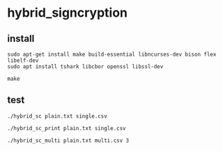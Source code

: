 # hybrid_signcryption

## install

    sudo apt-get install make build-essential libncurses-dev bison flex libelf-dev
    sudo apt install tshark libcbor openssl libssl-dev

    make

##  test

    ./hybrid_sc plain.txt single.csv

    ./hybrid_sc_print plain.txt single.csv

    ./hybrid_sc_multi plain.txt multi.csv 3
